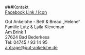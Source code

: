 ###Kontakt  
[Facebook Link / Icon](http://facebook.de)  
  
Gut Ankelohe - Bett & Bread „Helene“  
Familie Lutz & Laila Kleveman  
Am Brink 1  
27624 Bad Bederkesa  
Tel: 04745 / 93 14 95  
<anfrage@gut-ankelohe.de>  


